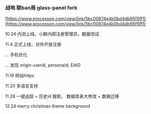 ### 战地 联ban局 glass-panel fork

[https://www.processon.com/view/link/5bc00874e4b0bd4db95f5ff1](https://www.processon.com/view/link/5bc00874e4b0bd4db95f5ff1)

10.24 内测上线，小群内部注册管理员，数据测试

11.4 正式上线，对外开放注册

... 手机优化

... 发现 origin userId, personaId, EAID

11.19 网站https

11.20 多语言支持

11.28 一键追踪 + 历史id 搜索， 数据库表大修改 + 数据迁移

12.24 merry christmas theme background
